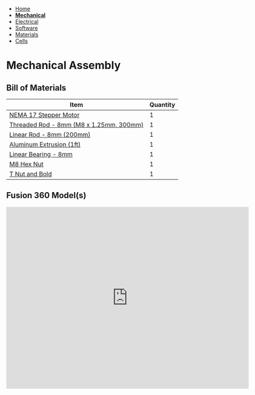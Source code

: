 - [Home](/3-DPrintingCornealOrganoids/index)
- **[Mechanical](/3-DPrintingCornealOrganoids/mechanical)**
- [Electrical](/3-DPrintingCornealOrganoids/electrical)
- [Software](/3-DPrintingCornealOrganoids/software)
- [Materials](/3-DPrintingCornealOrganoids/materials)
- [Cells](/3-DPrintingCornealOrganoids/cells)


# Mechanical Assembly
## Bill of Materials

Item         | Quantity
------------ | -------------
[NEMA 17 Stepper Motor](https://www.mcmaster.com/6627T66/) | 1
[Threaded Rod - 8mm (M8 x 1.25mm, 300mm)](https://www.mcmaster.com/1078N32) | 1
[Linear Rod - 8mm (200mm)](https://www.mcmaster.com/6112K44/) | 1
[Aluminum Extrusion (1ft)](https://www.mcmaster.com/47065T107-47065T418/) | 1
[Linear Bearing - 8mm](https://www.mcmaster.com/61205K75/) | 1
[M8 Hex Nut](https://www.mcmaster.com/90592A022/) | 1
[T Nut and Bold](https://www.mcmaster.com/47065T139/) | 1


## Fusion 360 Model(s)
<iframe src="https://vanderbilt394.autodesk360.com/shares/public/SH919a0QTf3c32634dcfff3f842e03518f28?mode=embed" width="640" height="480" allowfullscreen="true" webkitallowfullscreen="true" mozallowfullscreen="true"  frameborder="0"></iframe>



